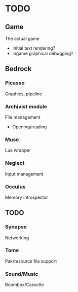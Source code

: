 TODO
===
## Game
The actual game
* Initial text rendering?
* Ingame graphical debugging?

## Bedrock

### Picasso
Graphics, pipeline

### Archivist module
File management
* Opening/reading

### Muse
Lua wrapper

### Neglect
Input management

### Occulus
Memory introspector

## TODO

### Synapse
Networking

### Tome
Pak/resource file support

### Sound/Music
Boombox/Cassette
